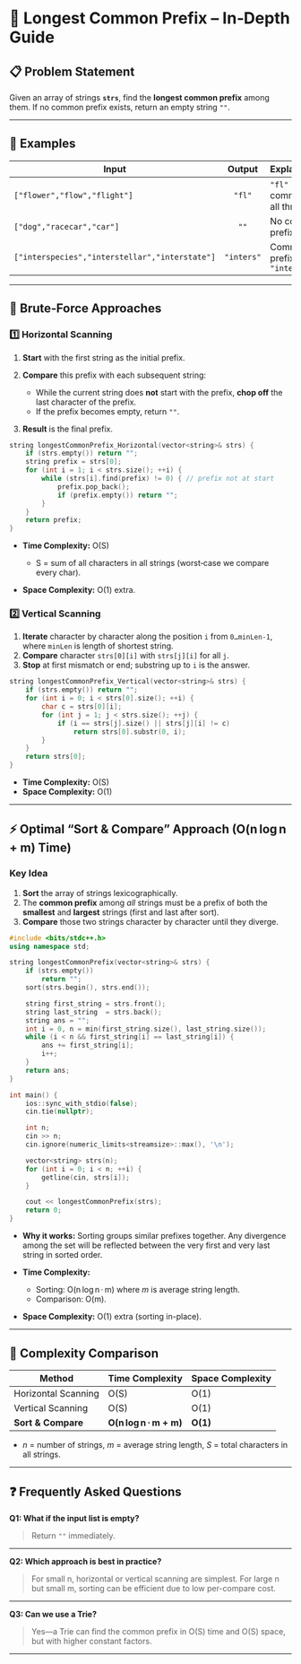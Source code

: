 # 🎈 **Longest Common Prefix – In‑Depth Guide**

## 📋 Problem Statement

Given an array of strings **`strs`**, find the **longest common prefix** among them. If no common prefix exists, return an empty string `""`.

---

## 🔎 Examples

| Input                                          |   Output   | Explanation                    |
| ---------------------------------------------- | :--------: | ------------------------------ |
| `["flower","flow","flight"]`                   |   `"fl"`   | `"fl"` is common to all three  |
| `["dog","racecar","car"]`                      |    `""`    | No common prefix               |
| `["interspecies","interstellar","interstate"]` | `"inters"` | Common prefix up to `"inters"` |

---

## 🐢 Brute‑Force Approaches

### 1️⃣ Horizontal Scanning

1. **Start** with the first string as the initial prefix.
2. **Compare** this prefix with each subsequent string:

   * While the current string does **not** start with the prefix, **chop off** the last character of the prefix.
   * If the prefix becomes empty, return `""`.
3. **Result** is the final prefix.

```cpp
string longestCommonPrefix_Horizontal(vector<string>& strs) {
    if (strs.empty()) return "";
    string prefix = strs[0];
    for (int i = 1; i < strs.size(); ++i) {
        while (strs[i].find(prefix) != 0) { // prefix not at start
            prefix.pop_back();
            if (prefix.empty()) return "";
        }
    }
    return prefix;
}
```

* **Time Complexity:** O(S)

  * S = sum of all characters in all strings (worst‑case we compare every char).
* **Space Complexity:** O(1) extra.

### 2️⃣ Vertical Scanning

1. **Iterate** character by character along the position `i` from `0…minLen-1`, where `minLen` is length of shortest string.
2. **Compare** character `strs[0][i]` with `strs[j][i]` for all `j`.
3. **Stop** at first mismatch or end; substring up to `i` is the answer.

```cpp
string longestCommonPrefix_Vertical(vector<string>& strs) {
    if (strs.empty()) return "";
    for (int i = 0; i < strs[0].size(); ++i) {
        char c = strs[0][i];
        for (int j = 1; j < strs.size(); ++j) {
            if (i == strs[j].size() || strs[j][i] != c)
                return strs[0].substr(0, i);
        }
    }
    return strs[0];
}
```

* **Time Complexity:** O(S)
* **Space Complexity:** O(1)

---

## ⚡ Optimal “Sort & Compare” Approach (O(n log n + m) Time)

### **Key Idea**

1. **Sort** the array of strings lexicographically.
2. The **common prefix** among *all* strings must be a prefix of both the **smallest** and **largest** strings (first and last after sort).
3. **Compare** those two strings character by character until they diverge.

```cpp
#include <bits/stdc++.h>
using namespace std;

string longestCommonPrefix(vector<string>& strs) {
    if (strs.empty())
        return "";
    sort(strs.begin(), strs.end());

    string first_string = strs.front();
    string last_string  = strs.back();
    string ans = "";
    int i = 0, n = min(first_string.size(), last_string.size());
    while (i < n && first_string[i] == last_string[i]) {
        ans += first_string[i];
        i++;
    }
    return ans;
}

int main() {
    ios::sync_with_stdio(false);
    cin.tie(nullptr);

    int n;
    cin >> n;
    cin.ignore(numeric_limits<streamsize>::max(), '\n'); 

    vector<string> strs(n);
    for (int i = 0; i < n; ++i) {
        getline(cin, strs[i]);
    }

    cout << longestCommonPrefix(strs);
    return 0;
}
```

* **Why it works:**
  Sorting groups similar prefixes together. Any divergence among the set will be reflected between the very first and very last string in sorted order.
* **Time Complexity:**

  * Sorting: O(n log n · m) where *m* is average string length.
  * Comparison: O(m).
* **Space Complexity:** O(1) extra (sorting in-place).

---

## 🧮 Complexity Comparison

| Method              | Time Complexity        | Space Complexity |
| ------------------- | ---------------------- | ---------------- |
| Horizontal Scanning | O(S)                   | O(1)             |
| Vertical Scanning   | O(S)                   | O(1)             |
| **Sort & Compare**  | **O(n log n · m + m)** | **O(1)**         |

* *n* = number of strings, *m* = average string length, *S* = total characters in all strings.

---

## ❓ Frequently Asked Questions

**Q1: What if the input list is empty?**

> Return `""` immediately.

---

**Q2: Which approach is best in practice?**

> For small n, horizontal or vertical scanning are simplest.
> For large n but small m, sorting can be efficient due to low per-compare cost.

---

**Q3: Can we use a Trie?**

> Yes—a Trie can find the common prefix in O(S) time and O(S) space, but with higher constant factors.

---
